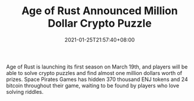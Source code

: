 ﻿---
title: "Age of Rust Announced Million Dollar Crypto Puzzle"
date: 2021-01-25T21:57:40+08:00
lastmod: 2021-01-25T16:45:40+08:00
draft: false
authors: ["Freeman"]
description: "Age of Rust is launching its first season on March 19th, and players will be able to solve crypto puzzles and find almost one million dollars worth of prizes. Space Pirates Games has hidden 370 thousand ENJ tokens and 24 bitcoin throughout their game, waiting to be found by players who love solving riddles."
featuredImage: "age-of-rust-announced-million-dollar-crypto-puzzle.png"
tags: ["Crypto Art","Play to Earn"]
categories: ["news"]
news: ["Crypto Art"]
weight: 
lightgallery: true
pinned: false
recommend: false
recommend1: false
---

Age of Rust is launching its first season on March 19th, and players will be able to solve crypto puzzles and find almost one million dollars worth of prizes. Space Pirates Games has hidden 370 thousand ENJ tokens and 24 bitcoin throughout their game, waiting to be found by players who love solving riddles.

<!--more-->

